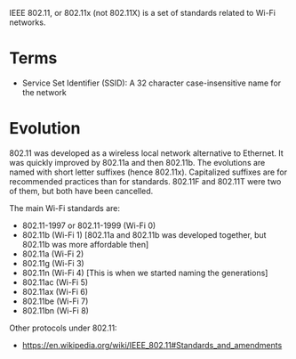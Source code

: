 IEEE 802.11, or 802.11x (not 802.11X) is a set of standards related to Wi-Fi networks.

# Terms
- Service Set Identifier (SSID): A 32 character case-insensitive name for the network
# Evolution
802.11 was developed as a wireless local network alternative to Ethernet.
It was quickly improved by 802.11a and then 802.11b.
The evolutions are named with short letter suffixes (hence 802.11x).
Capitalized suffixes are for recommended practices than for standards. 802.11F and 802.11T were two of them, but both have been cancelled.

The main Wi-Fi standards are:
- 802.11-1997 or 802.11-1999 (Wi-Fi 0)
- 802.11b (Wi-Fi 1) [802.11a and 802.11b was developed together, but 802.11b was more affordable then]
- 802.11a (Wi-Fi 2)
- 802.11g (Wi-Fi 3)
- 802.11n (Wi-Fi 4) [This is when we started naming the generations]
- 802.11ac (Wi-Fi 5)
- 802.11ax (Wi-Fi 6)
- 802.11be (Wi-Fi 7)
- 802.11bn (Wi-Fi 8)

Other protocols under 802.11:
- https://en.wikipedia.org/wiki/IEEE_802.11#Standards_and_amendments